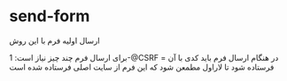 # send-form
ارسال اولیه فرم با این روش




برای ارسال فرم چند چیز نیاز است: 
1-@CSRF = در هنگام ارسال فرم باید کدی با آن فرستاده شود تا لاراول مطمعن شود که این فرم از سایت اصلی فرستاده شده است
